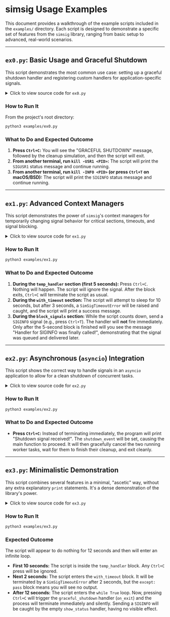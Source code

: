 # simsig Usage Examples

This document provides a walkthrough of the example scripts included in the `examples/` directory. Each script is designed to demonstrate a specific set of features from the `simsig` library, ranging from basic setup to advanced, real-world scenarios.

---

## `ex0.py`: Basic Usage and Graceful Shutdown

This script demonstrates the most common use case: setting up a graceful shutdown handler and registering custom handlers for application-specific signals.

<details>
<summary>Click to view source code for <code>ex0.py</code></summary>

```python
#!/usr/bin/env python3
import simsig
import time
import os
import logging

logging.basicConfig(level=logging.INFO, format='%(asctime)s - %(name)s - %(levelname)s - %(message)s')

def main():
    """Main function demonstrating basic simsig usage."""
    print(f"Script running with PID: {os.getpid()}")
    print("You can send signals to this process from another terminal.")

    # 1. Define a cleanup function for graceful shutdown
    def my_cleanup():
        print("\n--- GRACEFUL SHUTDOWN INITIATED ---")
        print("Closing resources, saving state...")
        time.sleep(1) # Simulate cleanup work
        print("--- CLEANUP COMPLETE ---")

    # 2. Register the cleanup function for all terminating signals (like Ctrl+C)
    simsig.graceful_shutdown(my_cleanup)
    print("\n--> Press Ctrl+C to test graceful shutdown.")

    # 3. Set custom handlers for a user-defined signals
    def usr1_handler(signum, frame):
        print("\n--> Received SIGUSR1! Current status: processing item #123")

    def info_handler(signum, frame):
        print("\n--> Received SIGINFO! Current status: processing item #123")

    if simsig.has_sig('SIGUSR1'):
        simsig.set_handler(simsig.Signals.SIGUSR1, usr1_handler)
        print(f"--> Run 'kill -USR1 {os.getpid()}' to get a status update")

    if simsig.has_sig('SIGINFO'):
        simsig.set_handler(simsig.Signals.SIGINFO, info_handler)
        print(f"--> Run 'kill -INFO {os.getpid()}' to get a status update or try Ctrl-T (Mac OS X/FreeBSD/OpenBSD)")

    # Main application loop
    print("\nApplication is running. Waiting for signals.")
    try:
        while True:
            time.sleep(1)
    except SystemExit:
        print("Application exiting due to SystemExit from signal handler.")

if __name__ == "__main__":
    main()
```
</details>

### How to Run It
From the project's root directory:
```bash
python3 examples/ex0.py
```

### What to Do and Expected Outcome
1.  **Press `Ctrl+C`:** You will see the "GRACEFUL SHUTDOWN" message, followed by the cleanup simulation, and then the script will exit.
2.  **From another terminal, run `kill -USR1 <PID>`:** The script will print the `SIGUSR1` status message and continue running.
3.  **From another terminal, run `kill -INFO <PID>` (or press `Ctrl+T` on macOS/BSD):** The script will print the `SIGINFO` status message and continue running.

---

## `ex1.py`: Advanced Context Managers

This script demonstrates the power of `simsig`'s context managers for temporarily changing signal behavior for critical sections, timeouts, and signal blocking.

<details>
<summary>Click to view source code for <code>ex1.py</code></summary>

```python
#!/usr/bin/env python3
import os
import sys
import time
import logging

import simsig

"""Advanced context manager usage"""

logging.basicConfig(level=logging.DEBUG, format='%(name)s - %(levelname)s - %(message)s')

def main():
    print(f"Script running with PID: {os.getpid()}")

    print("\n--- Testing temp_handler ---")
    print("Entering a 5-second critical section where Ctrl+C will be ignored.")
    with simsig.temp_handler(simsig.Signals.SIGINT, simsig.SigReaction.ign):
        for i in range(5, 0, -1):
            print(f"Critical section... {i}s remaining. Try pressing Ctrl+C (it should be ignored).")
            time.sleep(1)
    print("Exited critical section. Ctrl+C is now active again.")
    time.sleep(2)


    print("\n--- Testing with_timeout ---")
    print("Calling a function that takes 10 seconds, but with a 3-second timeout.")
    try:
        with simsig.with_timeout(3):
            time.sleep(10)
    except simsig.SimSigTimeoutError as e:
        print(f"SUCCESS: Caught expected exception: {e}")
    time.sleep(2)


    print("\n--- Testing block_signals ---")
    print("Entering a 5-second block where SIGINFO will be blocked (not delivered).")

    def handler(s, f): print("--> Handler for SIGINFO was finally called!")
    simsig.set_handler(simsig.Signals.SIGINFO, handler)
 
    print(f"Run 'kill -INFO {os.getpid()}' in the next 5 seconds, or press Ctrl-T (Mac OS X/*BSD).")
    with simsig.block_signals(simsig.Signals.SIGINFO):
         for i in range(5, 0, -1):
            print(f"Signals blocked... {i}s remaining.")
            time.sleep(1)
    print("Exited signal block. Any pending signal should be delivered now.")


    print("\nDemo finished.")

if __name__ == "__main__":
    main()
```
</details>

### How to Run It
```bash
python3 examples/ex1.py
```

### What to Do and Expected Outcome
1.  **During the `temp_handler` section (first 5 seconds):** Press `Ctrl+C`. Nothing will happen. The script will ignore the signal. After the block exits, `Ctrl+C` will terminate the script as usual.
2.  **During the `with_timeout` section:** The script will attempt to sleep for 10 seconds, but after 3 seconds, a `SimSigTimeoutError` will be raised and caught, and the script will print a success message.
3.  **During the `block_signals` section:** While the script counts down, send a `SIGINFO` signal (e.g., press `Ctrl+T`). The handler will **not** fire immediately. Only after the 5-second block is finished will you see the message "Handler for SIGINFO was finally called!", demonstrating that the signal was queued and delivered later.

---

## `ex2.py`: Asynchronous (`asyncio`) Integration

This script shows the correct way to handle signals in an `asyncio` application to allow for a clean shutdown of concurrent tasks.

<details>
<summary>Click to view source code for <code>ex2.py</code></summary>

```python
#!/usr/bin/env python3
import os
import asyncio
import logging

import simsig


logging.basicConfig(level=logging.INFO, format='%(name)s - %(levelname)s - %(message)s')

# An event to signal graceful shutdown for all async tasks
shutdown_event = asyncio.Event()

def shutdown_handler():
    print("\n--> Shutdown signal received! Notifying async tasks...")
    shutdown_event.set()

async def worker(name: str, interval:int=1):
    """A sample async task that runs until shutdown is signaled."""
    print(f"Worker '{name}' started.")
    while not shutdown_event.is_set():
        print(f"Worker '{name}' is doing work...")
        try:
            await asyncio.sleep(interval)
        except asyncio.CancelledError:
            break
    print(f"Worker '{name}' is shutting down.")

async def main():
    """Main async function."""
    print(f"Async application running with PID: {os.getpid()}")
    print("Press Ctrl+C to trigger graceful shutdown.")

    # 1. Register the shutdown handler with asyncio's event loop via simsig
    simsig.async_handler([simsig.Signals.SIGINT, simsig.Signals.SIGTERM], shutdown_handler)

    # 2. Start concurrent tasks
    task1 = asyncio.create_task(worker("A", 2))
    task2 = asyncio.create_task(worker("B", 3))

    # 3. Wait for the shutdown signal
    await shutdown_event.wait()

    # 4. Gracefully cancel and await tasks
    print("Main task is now cancelling worker tasks...")
    task1.cancel()
    task2.cancel()
    await asyncio.gather(task1, task2, return_exceptions=True)
    print("All tasks finished. Exiting.")

if __name__ == "__main__":
    try:
        asyncio.run(main())
    except KeyboardInterrupt:
        print("Application terminated.")
```
</details>

### How to Run It
```bash
python3 examples/ex2.py
```

### What to Do and Expected Outcome
* **Press `Ctrl+C`:** Instead of terminating immediately, the program will print "Shutdown signal received!". The `shutdown_event` will be set, causing the main function to proceed. It will then gracefully cancel the two running worker tasks, wait for them to finish their cleanup, and exit cleanly.

---

## `ex3.py`: Minimalistic Demonstration

This script combines several features in a minimal, "ascetic" way, without any extra explanatory `print` statements. It's a dense demonstration of the library's power.

<details>
<summary>Click to view source code for <code>ex3.py</code></summary>

```python
#!/usr/bin/env python3
import simsig
import time
import os
import sys

# Check if the module can run on this OS.
if sys.platform == "win32":
    print("This minimal example is designed for UNIX-like systems and will now exit")
    sys.exit(0)

# Define a minimal exit function.
def on_exit():
    # Exit the process immediately, without cleanup.
    os._exit(0)

# Define an empty handler for status checks.
def show_status(signal_number, frame):
    # Do nothing, just catch the signal.
    pass

# All terminating signals (including Ctrl+C) will now exit silently.
simsig.graceful_shutdown(on_exit)

# Set the handler for the user signal SIGINFO
simsig.set_handler(simsig.Signals.SIGINFO, show_status)

# Temporarily ignore Ctrl+C for 10 seconds.
with simsig.temp_handler(simsig.Signals.SIGINT, simsig.SigReaction.ign):
    time.sleep(10)

# Run a block that will be terminated by a timeout after 2 seconds.
try:
    with simsig.with_timeout(2):
        # This code will never finish its sleep.
        time.sleep(5)
except simsig.SimSigTimeoutError:
    # Catch the timeout error and do nothing.
    pass

# An infinite loop to keep the process alive to receive signals.
while True:
    time.sleep(1)
```
</details>

### How to Run It
```bash
python3 examples/ex3.py
```
### Expected Outcome
The script will appear to do nothing for 12 seconds and then will enter an infinite loop.
* **First 10 seconds:** The script is inside the `temp_handler` block. Any `Ctrl+C` press will be ignored.
* **Next 2 seconds:** The script enters the `with_timeout` block. It will be terminated by a `SimSigTimeoutError` after 2 seconds, but the `except: pass` block means you will see no output.
* **After 12 seconds:** The script enters the `while True` loop. Now, pressing `Ctrl+C` will trigger the `graceful_shutdown` handler (`on_exit`) and the process will terminate immediately and silently. Sending a `SIGINFO` will be caught by the empty `show_status` handler, having no visible effect.
